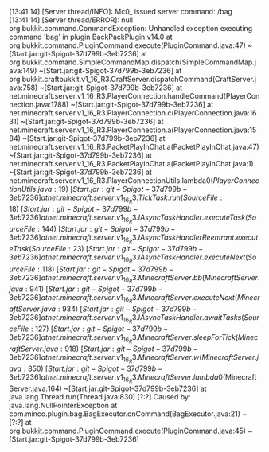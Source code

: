 [13:41:14] [Server thread/INFO]: Mc0_ issued server command: /bag
[13:41:14] [Server thread/ERROR]: null
org.bukkit.command.CommandException: Unhandled exception executing command 'bag' in plugin BackPackPlugin v14.0
	at org.bukkit.command.PluginCommand.execute(PluginCommand.java:47) ~[Start.jar:git-Spigot-37d799b-3eb7236]
	at org.bukkit.command.SimpleCommandMap.dispatch(SimpleCommandMap.java:149) ~[Start.jar:git-Spigot-37d799b-3eb7236]
	at org.bukkit.craftbukkit.v1_16_R3.CraftServer.dispatchCommand(CraftServer.java:758) ~[Start.jar:git-Spigot-37d799b-3eb7236]
	at net.minecraft.server.v1_16_R3.PlayerConnection.handleCommand(PlayerConnection.java:1788) ~[Start.jar:git-Spigot-37d799b-3eb7236]
	at net.minecraft.server.v1_16_R3.PlayerConnection.c(PlayerConnection.java:1631) ~[Start.jar:git-Spigot-37d799b-3eb7236]
	at net.minecraft.server.v1_16_R3.PlayerConnection.a(PlayerConnection.java:1584) ~[Start.jar:git-Spigot-37d799b-3eb7236]
	at net.minecraft.server.v1_16_R3.PacketPlayInChat.a(PacketPlayInChat.java:47) ~[Start.jar:git-Spigot-37d799b-3eb7236]
	at net.minecraft.server.v1_16_R3.PacketPlayInChat.a(PacketPlayInChat.java:1) ~[Start.jar:git-Spigot-37d799b-3eb7236]
	at net.minecraft.server.v1_16_R3.PlayerConnectionUtils.lambda$0(PlayerConnectionUtils.java:19) ~[Start.jar:git-Spigot-37d799b-3eb7236]
	at net.minecraft.server.v1_16_R3.TickTask.run(SourceFile:18) ~[Start.jar:git-Spigot-37d799b-3eb7236]
	at net.minecraft.server.v1_16_R3.IAsyncTaskHandler.executeTask(SourceFile:144) ~[Start.jar:git-Spigot-37d799b-3eb7236]
	at net.minecraft.server.v1_16_R3.IAsyncTaskHandlerReentrant.executeTask(SourceFile:23) ~[Start.jar:git-Spigot-37d799b-3eb7236]
	at net.minecraft.server.v1_16_R3.IAsyncTaskHandler.executeNext(SourceFile:118) ~[Start.jar:git-Spigot-37d799b-3eb7236]
	at net.minecraft.server.v1_16_R3.MinecraftServer.bb(MinecraftServer.java:941) ~[Start.jar:git-Spigot-37d799b-3eb7236]
	at net.minecraft.server.v1_16_R3.MinecraftServer.executeNext(MinecraftServer.java:934) ~[Start.jar:git-Spigot-37d799b-3eb7236]
	at net.minecraft.server.v1_16_R3.IAsyncTaskHandler.awaitTasks(SourceFile:127) ~[Start.jar:git-Spigot-37d799b-3eb7236]
	at net.minecraft.server.v1_16_R3.MinecraftServer.sleepForTick(MinecraftServer.java:918) ~[Start.jar:git-Spigot-37d799b-3eb7236]
	at net.minecraft.server.v1_16_R3.MinecraftServer.w(MinecraftServer.java:850) ~[Start.jar:git-Spigot-37d799b-3eb7236]
	at net.minecraft.server.v1_16_R3.MinecraftServer.lambda$0(MinecraftServer.java:164) ~[Start.jar:git-Spigot-37d799b-3eb7236]
	at java.lang.Thread.run(Thread.java:830) [?:?]
Caused by: java.lang.NullPointerException
	at com.minco.plugin.bag.BagExecutor.onCommand(BagExecutor.java:21) ~[?:?]
	at org.bukkit.command.PluginCommand.execute(PluginCommand.java:45) ~[Start.jar:git-Spigot-37d799b-3eb7236]
